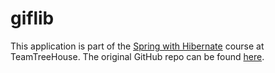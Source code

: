 # giflib
This application is part of the [Spring with Hibernate](https://teamtreehouse.com/library/spring-with-hibernate) course at TeamTreeHouse. The original GitHub repo can be found [here](https://github.com/treehouse/giflib-hibernate).
